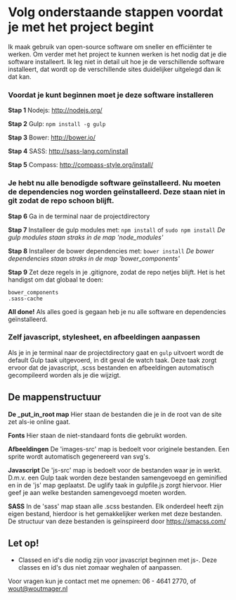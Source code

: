 # Volg onderstaande stappen voordat je met het project begint
Ik maak gebruik van open-source software om sneller en effici&euml;nter te werken. Om verder met het project te kunnen werken is het nodig dat je die software installeert. Ik leg niet in detail uit hoe je de verschillende software installeert, dat wordt op de verschillende sites duidelijker uitgelegd dan ik dat kan.

### Voordat je kunt beginnen moet je deze software installeren
**Stap 1**
Nodejs: http://nodejs.org/

**Stap 2**
Gulp: ```npm install -g gulp```

**Stap 3**
Bower: http://bower.io/

**Stap 4**
SASS: http://sass-lang.com/install

**Stap 5**
Compass: http://compass-style.org/install/

### Je hebt nu alle benodigde software ge&iuml;nstalleerd. Nu moeten de dependencies nog worden ge&iuml;nstalleerd. Deze staan niet in git zodat de repo schoon blijft.
**Stap 6**
Ga in de terminal naar de projectdirectory

**Stap 7**
Installeer de gulp modules met:
```npm install``` of ```sudo npm install```
*De gulp modules staan straks in de map 'node_modules'*

**Stap 8**
Installeer de bower dependencies met:
```bower install```
*De bower dependencies staan straks in de map 'bower_components'*

**Stap 9**
Zet deze regels in je .gitignore, zodat de repo netjes blijft. Het is het handigst om dat globaal te doen:
```node_modules
bower_components
.sass-cache
```

**All done!**
Als alles goed is gegaan heb je nu alle software en dependencies ge&iuml;nstalleerd.

### Zelf javascript, stylesheet, en afbeeldingen aanpassen
Als je in je terminal naar de projectdirectory gaat en ```gulp``` uitvoert wordt de default Gulp taak uitgevoerd, in dit geval de watch taak. Deze taak zorgt ervoor dat de javascript, .scss bestanden en afbeeldingen automatisch gecompileerd worden als je die wijzigt.

## De mappenstructuur
**De _put_in_root map**
Hier staan de bestanden die je in de root van de site zet als-ie online gaat.

**Fonts**
Hier staan de niet-standaard fonts die gebruikt worden.

**Afbeeldingen**
De 'images-src' map is bedoelt voor originele bestanden. Een sprite wordt automatisch gegenereerd van svg's.

**Javascript**
De 'js-src' map is bedoelt voor de bestanden waar je in werkt. D.m.v. een Gulp taak worden deze bestanden samengevoegd en geminified en in de 'js' map geplaatst. De uglify taak in gulpfile.js zorgt hiervoor. Hier geef je aan welke bestanden samengevoegd moeten worden.

**SASS**
In de 'sass' map staan alle .scss bestanden. Elk onderdeel heeft zijn eigen bestand, hierdoor is het gemakkelijker werken met deze bestanden. De structuur van deze bestanden is ge&iuml;nspireerd door https://smacss.com/

## Let op!
* Classed en id's die nodig zijn voor javascript beginnen met js-. Deze classes en id's dus niet zomaar weghalen of aanpassen.

Voor vragen kun je contact met me opnemen: 06 - 4641 2770, of wout@woutmager.nl
